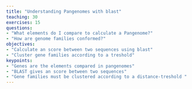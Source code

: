```yaml
---
title: "Understanding Pangenomes with blast"
teaching: 30
exercises: 15
questions:
- "What elements do I compare to calculate a Pangenome?"
- "How are genome families conformed?"
objectives:
- "Calculate an score between two sequences using blast"
- "Cluster gene families according to a treshold"
keypoints:
- "Genes are the elements compared in pangenomes"
- "BLAST gives an score between two sequences"
- "Gene families must be clustered according to a distance-treshold "
---
```


